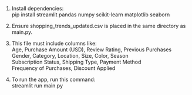 1. Install dependencies:
<br>pip install streamlit pandas numpy scikit-learn matplotlib seaborn<br>
2. Ensure shopping_trends_updated.csv is placed in the same directory as main.py.

3. This file must include columns like:
<br>Age, Purchase Amount (USD), Review Rating, Previous Purchases
<br>Gender, Category, Location, Size, Color, Season
<br>Subscription Status, Shipping Type, Payment Method
<br>Frequency of Purchases, Discount Applied

4. To run the app, run this command:
<br>streamlit run main.py
